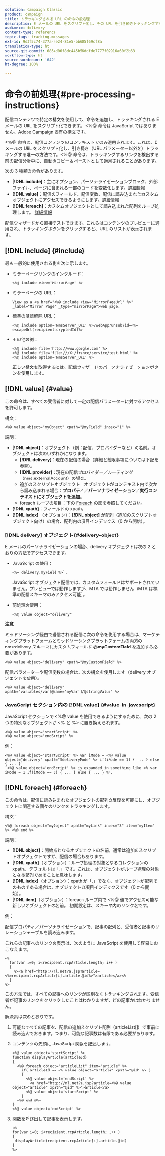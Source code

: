 ```yaml
---
solution: Campaign Classic
product: campaign
title: トラッキングされる URL の命令の前処理
description: E メールの URL をスクリプト化し、その URL を引き続きトラッキングするための命令の前処理について詳しく説明します。
audience: delivery
content-type: reference
topic-tags: tracking-messages
exl-id: 9d3f5c74-377a-4e24-81e5-bb605f69cf8a
translation-type: ht
source-git-commit: 6854d06f8dc445b56ddfde7777f02916a60f2b63
workflow-type: ht
source-wordcount: '642'
ht-degree: 100%

---
```


# 命令の前処理{#pre-processing-instructions}

配信コンテンツで特定の構文を使用して、命令を追加し、トラッキングされる E メールの URL をスクリプト化できます。 &lt;%@ 命令は JavaScript ではありません。Adobe Campaign 固有の構文です。

&lt;%@ 命令は、配信コンテンツのコンテキストでのみ適用されます。これは、E メールの URL をスクリプト化し、引き続き（URL パラメーター以外を）トラッキングする唯一の方法です。&lt;%@ 命令は、トラッキングするリンクを検出する前の配信分析中に、自動のコピー＆ペーストとして適用されることがあります。

次の 3 種類の命令があります。

* **[!DNL include]**：主にオプション、パーソナライゼーションブロック、外部ファイル、ページに含まれる一部のコードを変数化します。[詳細情報](#include)
* **[!DNL value]**：配信のフィールド、配信変数、配信に読み込まれたカスタムオブジェクトにアクセスできるようにします。[詳細情報](#value)
* **[!DNL foreach]**：カスタムオブジェクトとして読み込まれた配列をループ処理します。 [詳細情報](#foreach)

配信ウィザードから直接テストできます。これらはコンテンツのプレビューに適用され、トラッキングボタンをクリックすると、URL のリストが表示されます。

## [!DNL include] {#include}

最も一般的に使用される例を次に示します。

* ミラーページリンクのインクルード：

   ```
   <%@ include view="MirrorPage" %>  
   ```

* ミラーページの URL：

   ```
   View as a <a href="<%@ include view='MirrorPageUrl' %>" _label="Mirror Page" _type="mirrorPage">web page.
   ```

* 標準の購読解除 URL：

   ```
   <%@ include option='NmsServer_URL' %>/webApp/unsub?id=<%= escapeUrl(recipient.cryptedId)%>
   ```

* その他の例：

   ```
   <%@ include file='http://www.google.com' %>
   <%@ include file='file:///X:/france/service/test.html' %>
   <%@ include option='NmsServer_URL' %>
   ```

   正しい構文を取得するには、配信ウィザードのパーソナライゼーションボタンを使用します。

## [!DNL value] {#value}

この命令は、すべての受信者に対して一定の配信パラメーターに対するアクセスを許可します。

構文：

```
<%@ value object="myObject" xpath="@myField" index="1" %>
```

説明：

* **[!DNL object]**：オブジェクト（例：配信、プロバイダーなど）の名前。オブジェクトは次のいずれかになります。
   * **[!DNL delivery]**：現在の配信の場合（詳細と制限事項については下記を参照）。
   * **[!DNL provider]**：現在の配信プロバイダー／ルーティング（nms:externalAccount）の場合。
   * 追加のスクリプトオブジェクト：オブジェクトがコンテキスト内で次から読み込まれる場合：**プロパティ**／**パーソナライゼーション**／**実行コンテキストにオブジェクトを追加**。
   * foreach ループの項目：下の [Foreach](#foreach) の節を参照してください。
* **[!DNL xpath]**：フィールドの xpath。
* **[!DNL index]** （オプション）：**[!DNL object]** が配列（追加のスクリプトオブジェクト向け）の場合、配列内の項目インデックス（0 から開始）。

### [!DNL delivery] オブジェクト{#delivery-object}

E メールのパーソナライゼーションの場合、delivery オブジェクトは次の 2 とおりの方法でアクセスできます。

* JavaScript の使用：

   ```
   <%= delivery.myField %>`.
   ```

   JavaScript オブジェクト配信では、カスタムフィールドはサポートされていません。プレビューでは動作しますが、MTA では動作しません（MTA は標準の配信スキーマのみアクセス可能）。

* 前処理の使用：

   ```
   <%@ value object="delivery"
   ```


**注意**

ミッドソーシング経由で送信される配信に次の命令を使用する場合は、マーケティングプラットフォームとミッドソーシングプラットフォームの両方の nms:delivery スキーマにカスタムフィールド **@myCustomField** を追加する必要があります。

```
<%@ value object="delivery" xpath="@myCustomField" %>
```

配信パラメーターや配信変数の場合は、次の構文を使用します（delivery オブジェクトを使用）。

```
<%@ value object="delivery" xpath="variables/var[@name='myVar']/@stringValue" %>
```

### JavaScript セクション内の [!DNL value] {#value-in-javascript}

JavaScript セクションで &lt;%@ value を使用できるようにするために、次の 2 つの特別なオブジェクトが &lt;% と %> に置き換えられます。

```
<%@ value object='startScript' %>
<%@ value object='endScript' %>
```

例：

```
<%@ value object='startScript' %> var iMode = <%@ value object="delivery" xpath="@deliveryMode" %> if(iMode == 1) { ... } else { ... }`
`<%@ value object='endScript' %> is expanded in something like <% var iMode = 1 if(iMode == 1) { ... } else { ... } %>.
```

## [!DNL foreach] {#foreach}

この命令は、配信に読み込まれたオブジェクトの配列の反復を可能にし、オブジェクトに関連する個々のリンクをトラッキングします。

構文：

```
<%@ foreach object="myObject" xpath="myLink" index="3" item="myItem" %> <%@ end %>
```

説明：

* **[!DNL object]**：開始点となるオブジェクトの名前。通常は追加のスクリプトオブジェクトですが、配信の場合もあります。
* **[!DNL xpath]**（オプション）：ループ処理の対象となるコレクションの xpath。 デフォルトは「.」です。これは、オブジェクトがループ処理の対象となる配列であることを意味します。
* **[!DNL index]**（オプション）：xpath が「.」でなく、オブジェクトが配列そのものである場合は、オブジェクトの項目インデックスです（0 から開始）。
* **[!DNL item]**（オプション）：foreach ループ内で &lt;%@ 値でアクセス可能な新しいオブジェクトの名前。 初期設定は、スキーマ内のリンク名です。

例：

配信プロパティ／パーソナライゼーションで、記事の配列と、受信者と記事のリレーションテーブルを読み込みます。

これらの記事へのリンクの表示は、次のように JavaScript を使用して容易におこなえます。

```
<%
  for(var i=0; i<recipient.rcpArticle.length; i++ )
  {
    %><a href="http://nl.net?a.jsp?article=<%=recipient.rcpArticle[i].article.@id%>">article</a><%
  }
%>
```

この方法では、すべての記事へのリンクが区別なくトラッキングされます。受信者が記事のリンクをクリックしたことはわかりますが、どの記事かはわかりません。

解決策は次のとおりです。

1. 可能なすべての記事を、配信の追加スクリプト配列（articleList[]）で事前に読み込んでおきます。つまり、可能な記事数は有限である必要があります。
1. コンテンツの先頭に JavaScript 関数を記述します。

   ```
   <%@ value object='startScript' %>
   function displayArticle(articleId)
   {
     <%@ foreach object="articleList" item="article" %>
       if( articleId == <% value object="article" xpath="@id" %> ) 
       {
         <%@ value object='endScript' %>
           <a href="http://nl.net?a.jsp?article=<%@ value object="article" xpath="@id" %>">article</a>
         <%@ value object='startScript' %>
       } 
     <%@ end @%>
   }
   <%@ value object='endScript' %>
   ```
1. 関数を呼び出して記事を表示します。

   ```
   <%
   for(var i=0; i<recipient.rcpArticle.length; i++ )
   {
    displayArticle(recipient.rcpArticle[i].article.@id)
   }
   %>
   ```
